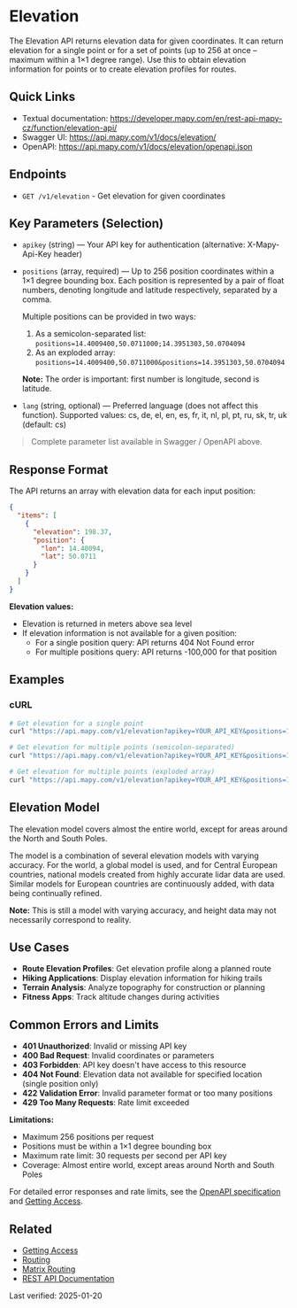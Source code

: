 # Elevation

The Elevation API returns elevation data for given coordinates. It can return elevation for a single point or for a set of points (up to 256 at once – maximum within a 1×1 degree range). Use this to obtain elevation information for points or to create elevation profiles for routes.

## Quick Links

- Textual documentation: https://developer.mapy.com/en/rest-api-mapy-cz/function/elevation-api/
- Swagger UI: https://api.mapy.com/v1/docs/elevation/
- OpenAPI: https://api.mapy.com/v1/docs/elevation/openapi.json

## Endpoints

- `GET /v1/elevation` - Get elevation for given coordinates

## Key Parameters (Selection)

- `apikey` (string) — Your API key for authentication (alternative: X-Mapy-Api-Key header)
- `positions` (array, required) — Up to 256 position coordinates within a 1×1 degree bounding box. Each position is represented by a pair of float numbers, denoting longitude and latitude respectively, separated by a comma.
  
  Multiple positions can be provided in two ways:
  1. As a semicolon-separated list: `positions=14.4009400,50.0711000;14.3951303,50.0704094`
  2. As an exploded array: `positions=14.4009400,50.0711000&positions=14.3951303,50.0704094`
  
  **Note:** The order is important: first number is longitude, second is latitude.
- `lang` (string, optional) — Preferred language (does not affect this function). Supported values: cs, de, el, en, es, fr, it, nl, pl, pt, ru, sk, tr, uk (default: cs)

> Complete parameter list available in Swagger / OpenAPI above.

## Response Format

The API returns an array with elevation data for each input position:

```json
{
  "items": [
    {
      "elevation": 198.37,
      "position": {
        "lon": 14.40094,
        "lat": 50.0711
      }
    }
  ]
}
```

**Elevation values:**
- Elevation is returned in meters above sea level
- If elevation information is not available for a given position:
  - For a single position query: API returns 404 Not Found error
  - For multiple positions query: API returns -100,000 for that position

## Examples

### cURL

```bash
# Get elevation for a single point
curl "https://api.mapy.com/v1/elevation?apikey=YOUR_API_KEY&positions=14.4009400,50.0711000"

# Get elevation for multiple points (semicolon-separated)
curl "https://api.mapy.com/v1/elevation?apikey=YOUR_API_KEY&positions=14.4009400,50.0711000;14.3951303,50.0704094"

# Get elevation for multiple points (exploded array)
curl "https://api.mapy.com/v1/elevation?apikey=YOUR_API_KEY&positions=14.4009400,50.0711000&positions=14.3951303,50.0704094"
```

## Elevation Model

The elevation model covers almost the entire world, except for areas around the North and South Poles.

The model is a combination of several elevation models with varying accuracy. For the world, a global model is used, and for Central European countries, national models created from highly accurate lidar data are used. Similar models for European countries are continuously added, with data being continually refined.

**Note:** This is still a model with varying accuracy, and height data may not necessarily correspond to reality.

## Use Cases

- **Route Elevation Profiles**: Get elevation profile along a planned route
- **Hiking Applications**: Display elevation information for hiking trails
- **Terrain Analysis**: Analyze topography for construction or planning
- **Fitness Apps**: Track altitude changes during activities

## Common Errors and Limits

- **401 Unauthorized**: Invalid or missing API key
- **400 Bad Request**: Invalid coordinates or parameters
- **403 Forbidden**: API key doesn't have access to this resource
- **404 Not Found**: Elevation data not available for specified location (single position only)
- **422 Validation Error**: Invalid parameter format or too many positions
- **429 Too Many Requests**: Rate limit exceeded

**Limitations:**
- Maximum 256 positions per request
- Positions must be within a 1×1 degree bounding box
- Maximum rate limit: 30 requests per second per API key
- Coverage: Almost entire world, except areas around North and South Poles

For detailed error responses and rate limits, see the [OpenAPI specification](https://api.mapy.com/v1/docs/elevation/openapi.json) and [Getting Access](getting-access.md).

## Related

- [Getting Access](getting-access.md)
- [Routing](routing.md)
- [Matrix Routing](matrix-routing.md)
- [REST API Documentation](README.md)

Last verified: 2025-01-20
